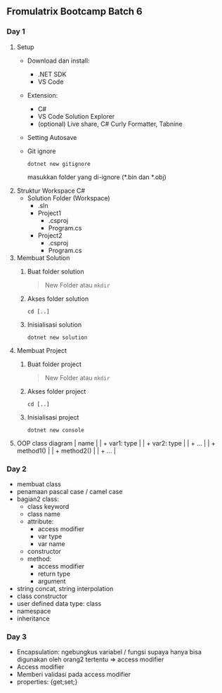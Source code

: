 ## Fromulatrix Bootcamp Batch 6

### Day 1
1. Setup
    - Download dan install:
        - .NET SDK
        - VS Code
    - Extension:
        - C#
        - VS Code Solution Explorer
        - (optional) Live share, C# Curly Formatter, Tabnine
    - Setting Autosave
    - Git ignore

        `dotnet new gitignore`

        masukkan folder yang di-ignore (*.bin dan *.obj)
2. Struktur Workspace C#
    - Solution Folder (Workspace)
        - .sln
        - Project1
            - .csproj
            - Program.cs
        - Project2
            - .csproj
            - Program.cs
3. Membuat Solution
    1. Buat folder solution
        > New Folder atau `mkdir`
    2. Akses folder solution
        
        `cd [..]`
    3. Inisialisasi solution
        
        `dotnet new solution`
4. Membuat Project
    1. Buat folder project
        > New Folder atau `mkdir`
    2. Akses folder project
        
        `cd [..]`
    3. Inisialisasi project
        
        `dotnet new console`
5. OOP class diagram
    | name          |
    | + var1: type  |
    | + var2: type  |
    | + ...         |
    | + method1()   |
    | + method2()   |
    | + ...         |
    
### Day 2
- membuat class
- penamaan pascal case / camel case
- bagian2 class:
    - class keyword
    - class name
    - attribute:
        - access modifier
        - var type
        - var name
    - constructor
    - method:
        - access modifier
        - return type
        - argument
- string concat, string interpolation
- class constructor
- user defined data type: class
- namespace
- inheritance

### Day 3
- Encapsulation: ngebungkus variabel / fungsi supaya hanya bisa digunakan oleh orang2 tertentu => access modifier
- Access modifier
- Memberi validasi pada access modifier
- properties: {get;set;}
